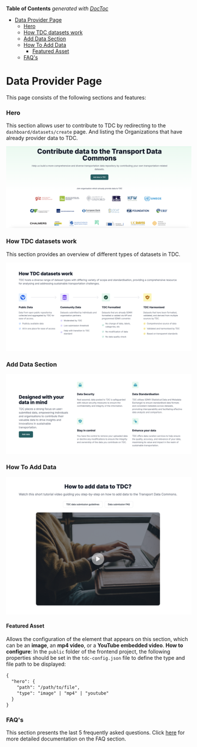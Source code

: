 <!-- START doctoc generated TOC please keep comment here to allow auto update -->
<!-- DON'T EDIT THIS SECTION, INSTEAD RE-RUN doctoc TO UPDATE -->
**Table of Contents**  *generated with [DocToc](https://github.com/thlorenz/doctoc)*

- [Data Provider Page](#data-provider-page)
    - [Hero](#hero)
    - [How TDC datasets work](#how-tdc-datasets-work)
    - [Add Data Section](#add-data-section)
    - [How To Add Data](#how-to-add-data)
      - [Featured Asset](#featured-asset)
    - [FAQ's](#faqs)

<!-- END doctoc generated TOC please keep comment here to allow auto update -->

# Data Provider Page

This page consists of the following sections and features:

### Hero

This section allows user to contribute to TDC by redirecting to the `dashboard/datasets/create` page. And listing the Organizations that have already provider data to TDC.

![Hero section](hero.png)

### How TDC datasets work

This section provides an overview of different types of datasets in TDC.

![TDC Datasets](types.png)

### Add Data Section

![Add Data](add_data.png)

### How To Add Data

![How To](how_to.png)

#### Featured Asset

Allows the configuration of the element that appears on this section, which can be an **image**, an **mp4 video**, or a **YouTube embedded video**.
**How to configure**: In the `public` folder of the frontend project, the following properties should be set in the `tdc-config.json` file to define the type and file path to be displayed:

```
{
  "hero": {
    "path": "/path/to/file",
    "type": "image" | "mp4" | "youtube"
  }
}
```

### FAQ's

This section presents the last 5 frequently asked questions. Click [here](../static-pages/faq) for more detailed documentation on the FAQ section.
